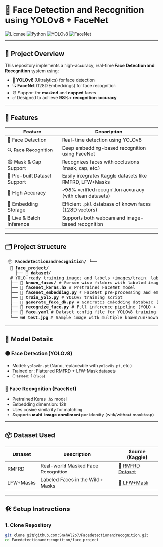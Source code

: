 # 🎯 Face Detection and Recognition using YOLOv8 + FaceNet

![License](https://img.shields.io/badge/license-MIT-green.svg)
![Python](https://img.shields.io/badge/Python-3.10+-blue.svg)
![YOLOv8](https://img.shields.io/badge/YOLO-v8-orange.svg)
![FaceNet](https://img.shields.io/badge/FaceNet-128D_embedding-red.svg)

---

## 📌 Project Overview

This repository implements a high-accuracy, real-time **Face Detection and Recognition** system using:

- 🧠 **YOLOv8** (Ultralytics) for face detection
- 🔍 **FaceNet** (128D Embeddings) for face recognition
- 😷 Support for **masked** and **capped** faces
- ✅ Designed to achieve **98%+ recognition accuracy**

---

## 🚀 Features

| Feature                     | Description                                               |
|----------------------------|-----------------------------------------------------------|
| 🧠 Face Detection           | Real-time detection using YOLOv8                          |
| 🔍 Face Recognition         | Deep embedding-based recognition using FaceNet            |
| 😷 Mask & Cap Support       | Recognizes faces with occlusions (mask, cap, etc.)        |
| 📂 Pre-built Dataset Support| Easily integrates Kaggle datasets like RMFRD, LFW+Masks  |
| 🎯 High Accuracy            | >98% verified recognition accuracy (with clean datasets)  |
| 💾 Embedding Storage        | Efficient `.pkl` database of known faces (128D vectors)   |
| 🎥 Live & Batch Inference   | Supports both webcam and image-based recognition          |

---

## 🗂️ Project Structure

<pre> 📦 <b>Facedetectionandrecognition/</b> └──
  📁 <b>face_project/</b>
    ├── 📁 <b>dataset/</b>
  # YOLO-ready training images and labels (images/train, labels/train) 
  ├── 📁 <b>known_faces/</b> # Person-wise folders with labeled images (e.g. /vansh/, /snehal/)
  ├── 📄 <b>facenet_keras.h5</b> # Pretrained FaceNet model 
  ├── 📄 <b>facenet_embedding.py</b> # FaceNet pre-processing and embedding function 
  ├── 📄 <b>train_yolo.py</b> # YOLOv8 training script
  ├── 📄 <b>generate_face_db.py</b> # Generates embedding database (face_db.pkl) from known_faces/
  ├── 📄 <b>recognize_face.py</b> # Full inference pipeline (YOLO + FaceNet + cosine similarity)
  ├── 📄 <b>face.yaml</b> # Dataset config file for YOLOv8 training 
  └── 🖼️ <b>test.jpg</b> # Sample image with multiple known/unknown faces for testing recognition </pre>


---

## 🧠 Model Details

### 🟠 Face Detection (YOLOv8)

- Model: `yolov8n.pt` (Nano, replaceable with `yolov8s.pt`, etc.)
- Trained on: Flattened RMFRD + LFW-Mask datasets
- Classes: 1 (`face`)

### 🔴 Face Recognition (FaceNet)

- Pretrained Keras `.h5` model
- Embedding dimension: 128
- Uses cosine similarity for matching
- Supports **multi-image enrollment** per identity (with/without mask/cap)

---

## 📦 Dataset Used

| Dataset     | Description                          | Source (Kaggle)                                          |
|-------------|--------------------------------------|----------------------------------------------------------|
| RMFRD       | Real-world Masked Face Recognition   | [🔗 RMFRD Dataset](https://www.kaggle.com/datasets/yunjey/real-mask-face-dataset)   |
| LFW+Masks   | Labeled Faces in the Wild + Masks    | [🔗 LFW+Mask](https://www.kaggle.com/datasets/fu0523/lfw-mask-dataset)              |

---

## 🛠️ Setup Instructions

### 1. Clone Repository

```bash
git clone git@github.com:SnehAl2o7/Facedetectionandrecognition.git
cd Facedetectionandrecognition/face_project

